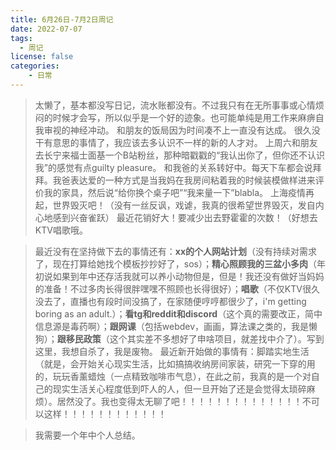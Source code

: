 ```yaml
---
title: 6月26日-7月2日周记
date: 2022-07-07
tags:
  - 周记
license: false
categories:
    - 日常
---
```


> 太懒了，基本都没写日记，流水账都没有。不过我只有在无所事事或心情烦闷的时候才会写，所以似乎是一个好的迹象。也可能单纯是用工作来麻痹自我审视的神经冲动。
> 和朋友的饭局因为时间凑不上一直没有达成。
> 很久没干有意思的事情了，我应该去多认识不一样的新的人才对。
> 上周六和朋友去长宁来福士面基一个B站粉丝，那种暗戳戳的“我认出你了，但你还不认识我”的感觉有点guilty pleasure。
> 和我爸的关系转好中。每天下车都会说拜拜。我爸表达爱的一种方式是当我妈在我房间粘着我的时候装模做样进来评价我的家具，然后说“给你换个桌子吧”“我来量一下”blabla。
> 上海疫情再起，世界毁灭吧！（没有一丝反讽，戏谑，我真的很希望世界毁灭，发自内心地感到兴奋雀跃）
> 最近花销好大！要减少出去野霍霍的次数！（好想去KTV唱歌哦。

> 最近没有在坚持做下去的事情还有：**xx的个人网站计划**（没有持续对需求了，现在打算给她找个模板抄抄好了，sos）；**精心照顾我的三盆小多肉**（年初说如果到年中还存活我就可以养小动物但是，但是！我还没有做好当妈妈的准备！不过多肉长得很胖嘿嘿不照顾也长得很好）；**唱歌**（不仅KTV很久没去了，直播也有段时间没搞了，在家随便哼哼都很少了，i'm getting boring as an adult.）；**看tg和reddit和discord**（这个真的需要改正，简中信息源是毒药啊）；**跟网课**（包括webdev，画画，算法课之类的，我是懒狗）；**跟移民政策**（这个其实差不多想好了申啥项目，就差找中介了）。写到这里，我想自杀了，我是废物。
> 最近新开始做的事情有：脚踏实地生活（就是，会开始关心现实生活，比如搞搞收纳房间家装，研究一下穿的用的，玩玩香薰蜡烛（一点精致咖啡市气息），在此之前，我真的是一个对自己的现实生活关心程度低到吓人的人，但一旦开始了还是会觉得太琐碎麻烦）。居然没了。我也变得太无聊了吧！！！！！！！！！！！！！！不可以这样！！！！！！！！！！！！

> 我需要一个年中个人总结。
